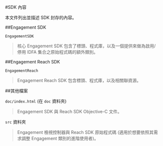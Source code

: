 <properties
    pageTitle="Azure Mobile Engagement iOS SDK 內容"
    description="Azure Mobile Engagement iOS SDK 的最新更新與程序"
    services="mobile-engagement"
    documentationCenter="mobile"
    authors="MehrdadMzfr"
    manager="dwrede"
    editor="" />

<tags
    ms.service="mobile-engagement"
    ms.workload="mobile"
    ms.tgt_pltfrm="mobile-ios"
    ms.devlang="objective-c"
    ms.topic="article"
    ms.date="08/10/2015"
    ms.author="piyushjo" />

#SDK 內容

本文件列出並描述 SDK 封存的內容。

##Engagement SDK

`EngagementSDK`

> 核心 Engagement SDK 包含了標頭、程式庫，以及一個提供來做為啟用/停用 IDFA 集合之原始程式碼的額外類別。

##Engagement Reach SDK

`EngagementReach`

> Engagement Reach SDK 包含標頭、程式庫，以及相關聯資源。

##其他檔案

`doc/index.html` (在 `doc` 資料夾)

> Engagement SDK 與 Reach SDK Objective-C 文件。

`src` 資料夾

> Engagement 檢視控制器與 Reach SDK 原始程式碼 (適用於想要依照其需求調整 Engagement 類別的進階使用者)。

